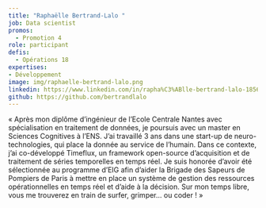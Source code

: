 ```yaml
---
title: "Raphaëlle Bertrand-Lalo "
job: Data scientist
promos:
  - Promotion 4
role: participant
defis:
  - Opérations 18
expertises:
- Développement
image: img/raphaelle-bertrand-lalo.png
linkedin: https://www.linkedin.com/in/rapha%C3%ABlle-bertrand-lalo-185679b9/
github: https://github.com/bertrandlalo
---
```

« Après mon diplôme d’ingénieur de l’Ecole Centrale Nantes avec spécialisation en traitement de données, je poursuis avec un master en Sciences Cognitives à l’ENS. J’ai travaillé 3 ans dans une start-up de neuro-technologies, qui place la donnée au service de l’humain. Dans ce contexte, j’ai co-développé Timeflux, un framework open-source d’acquisition et de traitement de séries temporelles en temps réel. Je suis honorée d’avoir été sélectionnée au programme d’EIG afin d’aider la Brigade des Sapeurs de Pompiers de Paris à mettre en place un système de gestion des ressources opérationnelles en temps réel et d’aide à la décision. Sur mon temps libre, vous me trouverez en train de surfer, grimper… ou coder ! »
